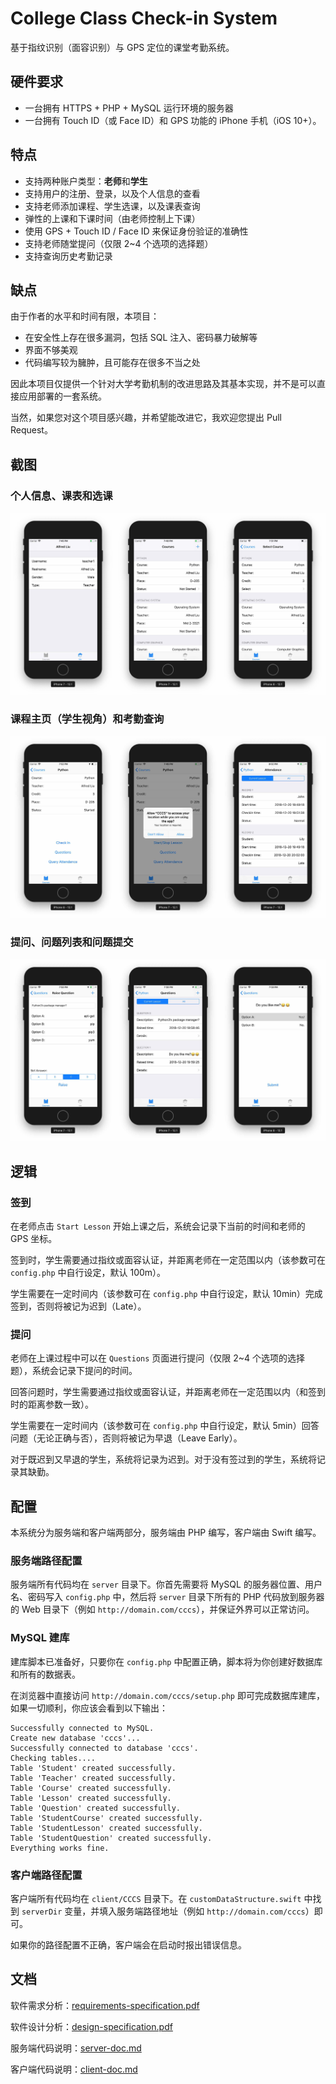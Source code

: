 # College Class Check-in System

基于指纹识别（面容识别）与 GPS 定位的课堂考勤系统。

## 硬件要求

* 一台拥有 HTTPS + PHP + MySQL 运行环境的服务器
* 一台拥有 Touch ID（或 Face ID）和 GPS 功能的 iPhone 手机（iOS 10+）。

## 特点

* 支持两种账户类型：**老师**和**学生**
* 支持用户的注册、登录，以及个人信息的查看
* 支持老师添加课程、学生选课，以及课表查询
* 弹性的上课和下课时间（由老师控制上下课）
* 使用 GPS + Touch ID / Face ID 来保证身份验证的准确性
* 支持老师随堂提问（仅限 2~4 个选项的选择题）
* 支持查询历史考勤记录

## 缺点

由于作者的水平和时间有限，本项目：

* 在安全性上存在很多漏洞，包括 SQL 注入、密码暴力破解等
* 界面不够美观
* 代码编写较为臃肿，且可能存在很多不当之处

因此本项目仅提供一个针对大学考勤机制的改进思路及其基本实现，并不是可以直接应用部署的一套系统。

当然，如果您对这个项目感兴趣，并希望能改进它，我欢迎您提出 Pull Request。

## 截图

### 个人信息、课表和选课

![](screenshots/123.jpg)

### 课程主页（学生视角）和考勤查询

![](screenshots/456.jpg)

### 提问、问题列表和问题提交

![](screenshots/789.jpg)

## 逻辑

### 签到

在老师点击 `Start Lesson` 开始上课之后，系统会记录下当前的时间和老师的 GPS 坐标。

签到时，学生需要通过指纹或面容认证，并距离老师在一定范围以内（该参数可在 `config.php` 中自行设定，默认 100m）。

学生需要在一定时间内（该参数可在 `config.php` 中自行设定，默认 10min）完成签到，否则将被记为迟到（Late）。

### 提问

老师在上课过程中可以在 `Questions` 页面进行提问（仅限 2~4 个选项的选择题），系统会记录下提问的时间。

回答问题时，学生需要通过指纹或面容认证，并距离老师在一定范围以内（和签到时的距离参数一致）。

学生需要在一定时间内（该参数可在 `config.php` 中自行设定，默认 5min）回答问题（无论正确与否），否则将被记为早退（Leave Early）。

对于既迟到又早退的学生，系统将记录为迟到。对于没有签过到的学生，系统将记录其缺勤。

## 配置

本系统分为服务端和客户端两部分，服务端由 PHP 编写，客户端由 Swift 编写。

### 服务端路径配置

服务端所有代码均在 `server` 目录下。你首先需要将 MySQL 的服务器位置、用户名、密码写入 `config.php` 中，然后将 `server` 目录下所有的 PHP 代码放到服务器的 Web 目录下（例如 `http://domain.com/cccs`），并保证外界可以正常访问。

### MySQL 建库

建库脚本已准备好，只要你在 `config.php` 中配置正确，脚本将为你创建好数据库和所有的数据表。

在浏览器中直接访问 `http://domain.com/cccs/setup.php` 即可完成数据库建库，如果一切顺利，你应该会看到以下输出：

```
Successfully connected to MySQL.
Create new database 'cccs'...
Successfully connected to database 'cccs'.
Checking tables....
Table 'Student' created successfully.
Table 'Teacher' created successfully.
Table 'Course' created successfully.
Table 'Lesson' created successfully.
Table 'Question' created successfully.
Table 'StudentCourse' created successfully.
Table 'StudentLesson' created successfully.
Table 'StudentQuestion' created successfully.
Everything works fine.
```

### 客户端路径配置

客户端所有代码均在 `client/CCCS` 目录下。在 `customDataStructure.swift` 中找到 `serverDir` 变量，并填入服务端路径地址（例如 `http://domain.com/cccs`）即可。

如果你的路径配置不正确，客户端会在启动时报出错误信息。

## 文档

软件需求分析：[requirements-specification.pdf](requirements-specification.pdf)

软件设计分析：[design-specification.pdf](design-specification.pdf)

服务端代码说明：[server-doc.md](server-doc.md)

客户端代码说明：[client-doc.md](client-doc.md)

